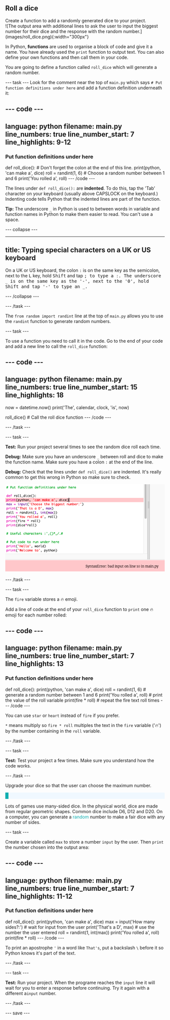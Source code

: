 ## Roll a dice

<div style="display: flex; flex-wrap: wrap">
<div style="flex-basis: 200px; flex-grow: 1; margin-right: 15px;">
Create a function to add a randomly generated dice to your project. 
</div>
<div>
![The output area with additional lines to ask the user to input the biggest number for their dice and the response with the random number.](images/roll_dice.png){:width="300px"}
</div>
</div>

In Python, **functions** are used to organise a block of code and give it a name. You have already used the `print` function to output text.
You can also define your own functions and then call them in your code.

You are going to define a function called `roll_dice` which will generate a random number.

--- task ---
Look for the comment near the top of `main.py` which says `# Put function definitions under here` and add a function definition underneath it:

--- code ---
---
language: python
filename: main.py
line_numbers: true
line_number_start: 7
line_highlights: 9-12
---
### Put function definitions under here

def roll_dice(): # Don't forget the colon at the end of this line.
  print(python, 'can make a', dice)
  roll = randint(1, 6) # Choose a random number between 1 and 6
  print('You rolled a', roll)
--- /code ---

The lines under `def roll_dice():` are **indented**. To do this, tap the 'Tab' character on your keyboard (usually above CAPSLOCK on the keyboard.) Indenting code tells Python that the indented lines are part of the function.

**Tip:** The underscore `_` in Python is used to between words in variable and function names in Python to make them easier to read. You can't use a space. 

--- collapse ---

---
title: Typing special characters on a UK or US keyboard
---

On a UK or US keyboard, the colon `:` is on the same key as the semicolon, next to the <kbd>L</kbd> key, hold <kbd>Shift</kbd> and tap <kbd>;<kbd> to type a `:`.
The underscore `_` is on the same key as the '-', next to the '0', hold <kbd>Shift</kbd> and tap '-' to type an `_`.

--- /collapse ---

--- /task ---

The `from random import randint` line at the top of `main.py` allows you to use the `randint` function to generate random numbers. 

--- task ---

To use a function you need to call it in the code. Go to the end of your code and add a new line to call the `roll_dice` function:

--- code ---
---
language: python
filename: main.py
line_numbers: true
line_number_start: 15
line_highlights: 18
---
now = datetime.now() 
print('The', calendar, clock, 'is', now)

roll_dice() # Call the roll dice function
--- /code ---

--- /task ---

--- task ---

**Test:** Run your project several times to see the random dice roll each time. 

**Debug:** Make sure you have an underscore `_` between roll and dice to make the function name. Make sure you have a colon `:` at the end of the line.

**Debug:** Check that the lines under  `def roll_dice()` are indented. It's really common to get this wrong in Python so make sure to check.

![The Trinket editor showing the lines of code for the `roll_dice` function have not been indented. The code has been run and is highlighted on line 10, the first line that should be indented, with the error 'SyntaxError: bad input on line 10 in main.py'](images/indent_error.png)

--- /task ---

--- task ---

The `fire` variable stores a 🔥 emoji. 

Add a line of code at the end of your `roll_dice` function to `print` one 🔥 emoji for each number rolled: 
 
--- code ---
---
language: python
filename: main.py
line_numbers: true
line_number_start: 7
line_highlights: 13
---
### Put function definitions under here

def roll_dice():
  print(python, 'can make a', dice)
  roll = randint(1, 6) # generate a random number between 1 and 6
  print('You rolled a', roll) # print the value of the roll variable
  print(fire * roll) # repeat the fire text roll times
--- /code ---

You can use `star` or `heart` instead of `fire` if you prefer.

`*` means multiply so `fire * roll` multiples the text in the `fire` variable ('🔥') by the number containing in the `roll` variable.

--- /task ---

--- task ---

**Test:** Test your project a few times. Make sure you understand how the code works. 

--- /task ---

Upgrade your dice so that the user can choose the maximum number. 

<p style="border-left: solid; border-width:10px; border-color: #0faeb0; background-color: aliceblue; padding: 10px;">

Lots of games use many-sided dice. In the physical world, dice are made from regular geometric shapes. Common dice include D6, D12 and D20. On a computer, you can generate a <span style="color: #0faeb0">random</span> number to make a fair dice with any number of sides.</p>

--- task ---

Create a variable called `max` to store a number `input` by the user. Then `print` the number chosen into the output area: 

--- code ---
---
language: python
filename: main.py
line_numbers: true
line_number_start: 7
line_highlights: 11-12
---
### Put function definitions under here

def roll_dice():
  print(python, 'can make a', dice)
  max = input('How many sides?:') # wait for input from the user
  print('That\'s a D', max) # use the number the user entered
  roll = randint(1, int(max))
  print('You rolled a', roll)
  print(fire * roll)
--- /code ---

To print an apostrophe `'` in a word like `That's`, put a backslash `\` before it so Python knows it's part of the text.

  --- /task ---

--- task ---

**Test:** Run your project. When the programe reaches the `input` line it will wait for you to enter a response before continuing. Try it again with a different a`input` number. 

--- /task ---

--- save ---
